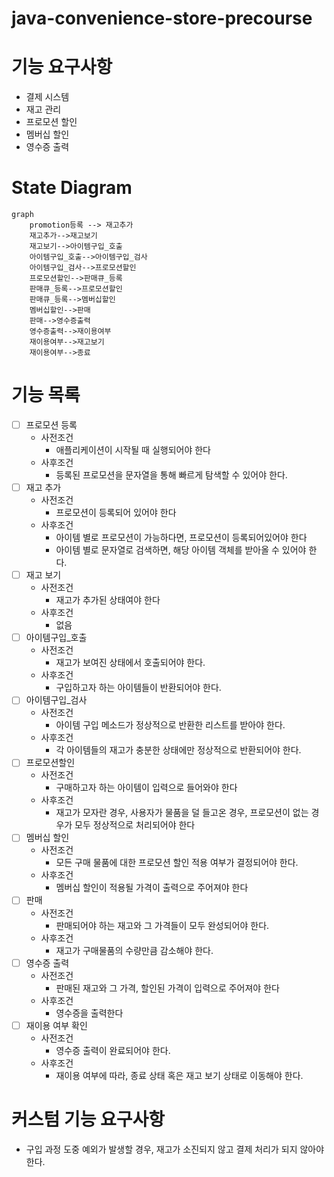 # java-convenience-store-precourse

# 기능 요구사항
- 결제 시스템
- 재고 관리
- 프로모션 할인
- 멤버십 할인
- 영수증 출력

# State Diagram
```mermaid
graph
    promotion등록 --> 재고추가
    재고추가-->재고보기
    재고보기-->아이템구입_호출
    아이템구입_호출-->아이템구입_검사
    아이템구입_검사-->프로모션할인
    프로모션할인-->판매큐_등록
    판매큐_등록-->프로모션할인
    판매큐_등록-->멤버십할인
    멤버십할인-->판매
    판매-->영수증출력
    영수증출력-->재이용여부
    재이용여부-->재고보기
    재이용여부-->종료
```

# 기능 목록
- [ ] 프로모션 등록
  - 사전조건
    - 애플리케이션이 시작될 때 실행되어야 한다
  - 사후조건
    - 등록된 프로모션을 문자열을 통해 빠르게 탐색할 수 있어야 한다.
- [ ] 재고 추가
  - 사전조건
    - 프로모션이 등록되어 있어야 한다
  - 사후조건
    - 아이템 별로 프로모션이 가능하다면, 프로모션이 등록되어있어야 한다
    - 아이템 별로 문자열로 검색하면, 해당 아이템 객체를 받아올 수 있어야 한다.
- [ ] 재고 보기
  - 사전조건
    - 재고가 추가된 상태여야 한다
  - 사후조건
    - 없음
- [ ] 아이템구입_호출
  - 사전조건
    - 재고가 보여진 상태에서 호출되어야 한다.
  - 사후조건
    - 구입하고자 하는 아이템들이 반환되어야 한다.
- [ ] 아이템구입_검사
  - 사전조건
    - 아이템 구입 메소드가 정상적으로 반환한 리스트를 받아야 한다.
  - 사후조건
    - 각 아이템들의 재고가 충분한 상태에만 정상적으로 반환되어야 한다.
- [ ] 프로모션할인
  - 사전조건
    - 구매하고자 하는 아이템이 입력으로 들어와야 한다
  - 사후조건
    - 재고가 모자란 경우, 사용자가 물품을 덜 들고온 경우, 프로모션이 없는 경우가 모두 정상적으로 처리되어야 한다
- [ ] 멤버십 할인
  - 사전조건
    - 모든 구매 물품에 대한 프로모션 할인 적용 여부가 결정되어야 한다.
  - 사후조건
    - 멤버십 할인이 적용될 가격이 출력으로 주어져야 한다
- [ ] 판매
  - 사전조건
    - 판매되어야 하는 재고와 그 가격들이 모두 완성되어야 한다.
  - 사후조건
    - 재고가 구매물품의 수량만큼 감소해야 한다.
- [ ] 영수증 출력
  - 사전조건
    - 판매된 재고와 그 가격, 할인된 가격이 입력으로 주어져야 한다
  - 사후조건
    - 영수증을 출력한다
- [ ] 재이용 여부 확인
  - 사전조건
    - 영수증 출력이 완료되어야 한다.
  - 사후조건
    - 재이용 여부에 따라, 종료 상태 혹은 재고 보기 상태로 이동해야 한다.



# 커스텀 기능 요구사항
- 구입 과정 도중 예외가 발생할 경우, 재고가 소진되지 않고 결제 처리가 되지 않아야 한다.